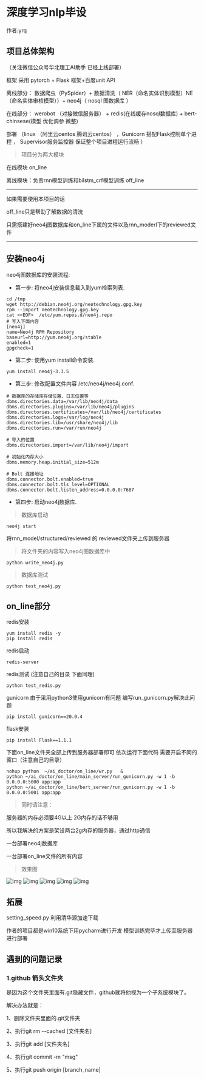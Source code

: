 # 深度学习nlp毕设
作者:yrq

## 项目总体架构
（关注微信公众号华北理工AI助手 已经上线部署）

框架 采用 pytorch + Flask 框架+百度unit API

离线部分： 数据爬虫（PySpider）+ 数据清洗（ NER（命名实体识别模型）NE（命名实体审核模型））+ neo4j（ nosql 图数据库 ）

在线部分： werobot （对接微信服务器） + redis(在线缓存nosql数据库) + bert-chinsese(模型 优化调参 微整)

部署 （linux （阿里云centos 腾讯云centos） ，Gunicorn 搭配Flask控制单个进程 ， Supervisor服务监控器 保证整个项目进程运行流畅 ）
>项目分为两大模块

在线模块
on_line


离线模块：负责rnn模型训练和bilstm_crf模型训练
off_line

***


如果需要使用本项目的话

off_line只是帮助了解数据的清洗

只需搭建好neo4j图数据库和on_line下属的文件以及rnn_moderl下的reviewed文件
***
## 安装neo4j

neo4j图数据库的安装流程:

* 第一步: 将neo4j安装信息载入到yum检索列表.
```vim
cd /tmp
wget http://debian.neo4j.org/neotechnology.gpg.key
rpm --import neotechnology.gpg.key
cat <<EOF>  /etc/yum.repos.d/neo4j.repo
# 写入下面内容
[neo4j]
name=Neo4j RPM Repository
baseurl=http://yum.neo4j.org/stable
enabled=1
gpgcheck=1
```
* 第二步: 使用yum install命令安装.
```shell script
yum install neo4j-3.3.5
```
* 第三步: 修改配置文件内容 /etc/neo4j/neo4j.conf.
```shell script
# 数据库的存储库存储位置、日志位置等
dbms.directories.data=/var/lib/neo4j/data
dbms.directories.plugins=/var/lib/neo4j/plugins
dbms.directories.certificates=/var/lib/neo4j/certificates
dbms.directories.logs=/var/log/neo4j
dbms.directories.lib=/usr/share/neo4j/lib
dbms.directories.run=/var/run/neo4j

# 导入的位置
dbms.directories.import=/var/lib/neo4j/import

# 初始化内存大小
dbms.memory.heap.initial_size=512m

# Bolt 连接地址
dbms.connector.bolt.enabled=true
dbms.connector.bolt.tls_level=OPTIONAL
dbms.connector.bolt.listen_address=0.0.0.0:7687
```
* 第四步: 启动neo4j数据库.
>数据库启动
```shell script
neo4j start 
```
将rnn_model/structured/reviewed 的 reviewed文件夹上传到服务器
>将文件夹的内容写入neo4j图数据库中
```shell script
python write_neo4j.py
```
>数据库测试
```shell script
python test_neo4j.py
```

## on_line部分

redis安装
```shell script
yum install redis -y
pip install redis
```
redis启动
```shell script
redis-server
```
redis测试 (注意自己的目录 下面同理)
```shell script
python test_redis.py
```

gunicorn
由于采用python3使用gunicorn有问题
编写run_gunicorn.py解决此问题
```shell script
pip install gunicorn==20.0.4
```

flask安装
```shell script
pip install Flask==1.1.1
```


下面on_line文件夹全部上传到服务器部署即可 依次运行下面代码 需要开启不同的窗口（注意自己的目录）
```shell script
nohup python  ~/ai_doctor/on_line/wr.py   & 
python ~/ai_doctor/on_line/main_server/run_gunicorn.py -w 1 -b 0.0.0.0:5000 app:app 
python ~/ai_doctor/on_line/bert_server/run_gunicorn.py -w 1 -b 0.0.0.0:5001 app:app 
```
>同时请注意：

服务器的内存必须要4G以上 2G内存的话不够用

所以我解决的方案是架设两台2g内存的服务器，通过http通信

一台部署neo4j数据库

一台部署on_line文件的所有内容

>效果图

![img](./img/1.png)
![img](./img/2.png)
![img](./img/3.png)
![img](./img/4.png)
![img](./img/5.png)


## 拓展
setting_speed.py 利用清华源加速下载


作者的项目都是win10系统下用pycharm进行开发
模型训练完毕才上传至服务器进行部署

## 遇到的问题记录
### 1.github 箭头文件夹

是因为这个文件夹里面有.git隐藏文件，github就将他视为一个子系统模块了。

解决办法就是：

1、删除文件夹里面的.git文件夹

2、执行git rm --cached [文件夹名]

3、执行git add [文件夹名]

4、执行git commit -m "msg"

5、执行git push origin [branch_name] 
